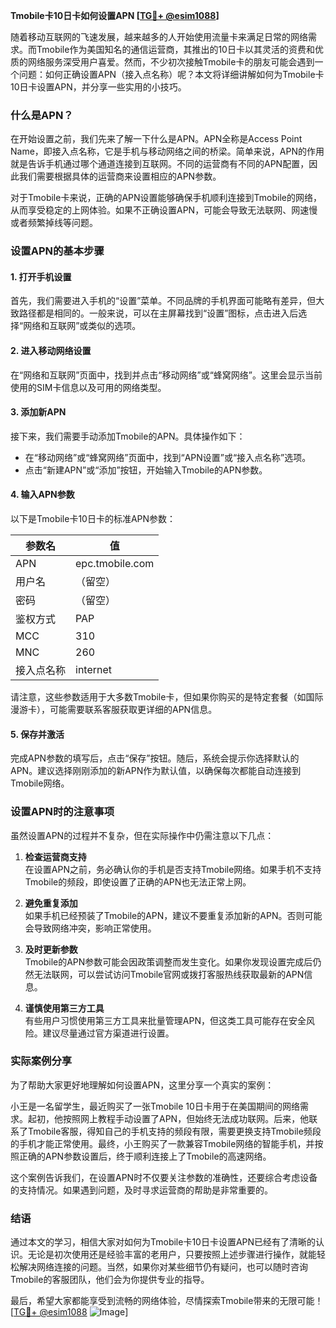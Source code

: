 **Tmobile卡10日卡如何设置APN [[TG💪+ @esim1088](https://t.me/s/esim1088)]**

随着移动互联网的飞速发展，越来越多的人开始使用流量卡来满足日常的网络需求。而Tmobile作为美国知名的通信运营商，其推出的10日卡以其灵活的资费和优质的网络服务深受用户喜爱。然而，不少初次接触Tmobile卡的朋友可能会遇到一个问题：如何正确设置APN（接入点名称）呢？本文将详细讲解如何为Tmobile卡10日卡设置APN，并分享一些实用的小技巧。

### 什么是APN？

在开始设置之前，我们先来了解一下什么是APN。APN全称是Access Point Name，即接入点名称，它是手机与移动网络之间的桥梁。简单来说，APN的作用就是告诉手机通过哪个通道连接到互联网。不同的运营商有不同的APN配置，因此我们需要根据具体的运营商来设置相应的APN参数。

对于Tmobile卡来说，正确的APN设置能够确保手机顺利连接到Tmobile的网络，从而享受稳定的上网体验。如果不正确设置APN，可能会导致无法联网、网速慢或者频繁掉线等问题。

### 设置APN的基本步骤

#### 1. 打开手机设置

首先，我们需要进入手机的“设置”菜单。不同品牌的手机界面可能略有差异，但大致路径都是相同的。一般来说，可以在主屏幕找到“设置”图标，点击进入后选择“网络和互联网”或类似的选项。

#### 2. 进入移动网络设置

在“网络和互联网”页面中，找到并点击“移动网络”或“蜂窝网络”。这里会显示当前使用的SIM卡信息以及可用的网络类型。

#### 3. 添加新APN

接下来，我们需要手动添加Tmobile的APN。具体操作如下：
- 在“移动网络”或“蜂窝网络”页面中，找到“APN设置”或“接入点名称”选项。
- 点击“新建APN”或“添加”按钮，开始输入Tmobile的APN参数。

#### 4. 输入APN参数

以下是Tmobile卡10日卡的标准APN参数：

| 参数名         | 值               |
|----------------|------------------|
| APN            | epc.tmobile.com  |
| 用户名         | （留空）          |
| 密码           | （留空）          |
| 鉴权方式       | PAP              |
| MCC            | 310              |
| MNC            | 260              |
| 接入点名称     | internet         |

请注意，这些参数适用于大多数Tmobile卡，但如果你购买的是特定套餐（如国际漫游卡），可能需要联系客服获取更详细的APN信息。

#### 5. 保存并激活

完成APN参数的填写后，点击“保存”按钮。随后，系统会提示你选择默认的APN。建议选择刚刚添加的新APN作为默认值，以确保每次都能自动连接到Tmobile网络。

### 设置APN时的注意事项

虽然设置APN的过程并不复杂，但在实际操作中仍需注意以下几点：

1. **检查运营商支持**  
   在设置APN之前，务必确认你的手机是否支持Tmobile网络。如果手机不支持Tmobile的频段，即使设置了正确的APN也无法正常上网。

2. **避免重复添加**  
   如果手机已经预装了Tmobile的APN，建议不要重复添加新的APN。否则可能会导致网络冲突，影响正常使用。

3. **及时更新参数**  
   Tmobile的APN参数可能会因政策调整而发生变化。如果你发现设置完成后仍然无法联网，可以尝试访问Tmobile官网或拨打客服热线获取最新的APN信息。

4. **谨慎使用第三方工具**  
   有些用户习惯使用第三方工具来批量管理APN，但这类工具可能存在安全风险。建议尽量通过官方渠道进行设置。

### 实际案例分享

为了帮助大家更好地理解如何设置APN，这里分享一个真实的案例：

小王是一名留学生，最近购买了一张Tmobile 10日卡用于在美国期间的网络需求。起初，他按照网上教程手动设置了APN，但始终无法成功联网。后来，他联系了Tmobile客服，得知自己的手机支持的频段有限，需要更换支持Tmobile频段的手机才能正常使用。最终，小王购买了一款兼容Tmobile网络的智能手机，并按照正确的APN参数设置后，终于顺利连接上了Tmobile的高速网络。

这个案例告诉我们，在设置APN时不仅要关注参数的准确性，还要综合考虑设备的支持情况。如果遇到问题，及时寻求运营商的帮助是非常重要的。

### 结语

通过本文的学习，相信大家对如何为Tmobile卡10日卡设置APN已经有了清晰的认识。无论是初次使用还是经验丰富的老用户，只要按照上述步骤进行操作，就能轻松解决网络连接的问题。当然，如果你对某些细节仍有疑问，也可以随时咨询Tmobile的客服团队，他们会为你提供专业的指导。

最后，希望大家都能享受到流畅的网络体验，尽情探索Tmobile带来的无限可能！[[TG💪+ @esim1088](https://t.me/s/esim1088) ![Image](https://i.postimg.cc/4NQfJmqS/Snipaste-2025-05-13-00-14-12.png)]